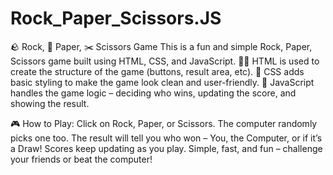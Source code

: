 # Rock_Paper_Scissors.JS


🪨 Rock, 📄 Paper, ✂️ Scissors Game
This is a fun and simple Rock, Paper, Scissors game built using HTML, CSS, and JavaScript.
👨‍💻 HTML is used to create the structure of the game (buttons, result area, etc).
🎨 CSS adds basic styling to make the game look clean and user-friendly.
🧠 JavaScript handles the game logic – deciding who wins, updating the score, and showing the result.


🎮 How to Play:
Click on Rock, Paper, or Scissors.
The computer randomly picks one too.
The result will tell you who won – You, the Computer, or if it’s a Draw!
Scores keep updating as you play.
Simple, fast, and fun – challenge your friends or beat the computer!
